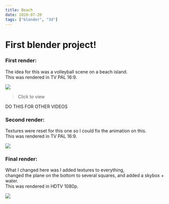 ```yaml
---
title: Beach
date: 2020-07-20 
tags: ["blender", "3d"]
---
```

# First blender project!

### First render:

The idea for this was a volleyball scene on a beach island.  
This was rendered in TV PAL 16:9.

[![](50.png)](0001-0050.mp4)
> Click to view

DO THIS FOR OTHER VIDEOS

### Second render:

Textures were reset for this one so I could fix the animation on this.  
This was rendered in TV PAL 16:9.

[![](80.png)](0001-0080.mp4)

### Final render:

What I changed here was I added textures to everything,  
changed the plane on the bottom to several squares, and added a skybox + water.  
This was rendered in HDTV 1080p.

[![](180.png)](0001-0160.mp4)
